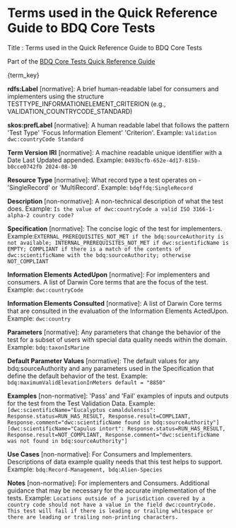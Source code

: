# Terms used in the Quick Reference Guide to BDQ Core Tests

Title
: Terms used in the Quick Reference Guide to BDQ Core Tests

Part of the [BDQ Core Tests Quick Reference Guide](index.md)

<!-- This is the list of descriptions of bdqcore terms included in the Quick Reference Guide. -->

<!-- Generated list, TODO: Doesn't include correct set of term definitions. -->

{term_key}

<!-- Original separately created list of term definitions TODO: Remove when generated list above is correct -->

**rdfs:Label** [normative]: A brief human-readable label for consumers and implementers using the structure TESTTYPE_INFORMATIONELEMENT_CRITERION (e.g., VALIDATION_COUNTRYCODE_STANDARD)

**skos:prefLabel** [normative]: A human readable label that follows the pattern 'Test Type' 'Focus Information Element' 'Criterion'. Example: ```Validation dwc:countryCode Standard```

**Term Version IRI** [normative]: A machine readable unique identifier with a Date Last Updated appended. Example: ```0493bcfb-652e-4d17-815b-b0cce0742fb 2024-08-30```

**Resource Type** [normative]: What record type a test operates on - 'SingleRecord' or 'MultiRecord'. Example: ```bdqffdq:SingleRecord```

**Description** [non-normative]: A non-technical description of what the test does. Example: ```Is the value of dwc:countryCode a valid ISO 3166-1-alpha-2 country code?```

**Specification** [normative]: The concise logic of the test for implementers. Example:```EXTERNAL_PREREQUISITES_NOT_MET if the bdq:sourceAuthority is not available; INTERNAL_PREREQUISITES_NOT_MET if dwc:scientificName is EMPTY; COMPLIANT if there is a match of the contents of dwc:scientificName with the bdq:sourceAuthority; otherwise NOT_COMPLIANT```

**Information Elements ActedUpon** [normative]: For implementers and consumers. A list of Darwin Core terms that are the focus of the test. Example: ```dwc:countryCode```

**Information Elements Consulted** [normative]: A list of Darwin Core terms that are consulted in the evaluation of the Information Elements ActedUpon. Example: ```dwc:country```

**Parameters** [normative]: Any parameters that change the behavior of the test for a subset of users with special data quality needs within the domain. Example: ```bdq:taxonIsMarine```

**Default Parameter Values** [normative]: The default values for any bdq:sourceAuthority and any parameters used in the Specification that define the default behavior of the test. Example: ```bdq:maximumValidElevationInMeters default = "8850"```

**Examples** [non-normative]: 'Pass' and 'Fail' examples of inputs and outputs for the test from the Test Validation Data. Example: ```[dwc:scientificName="Eucalyptus camaldulensis": Response.status=RUN_HAS_RESULT, Response.result=COMPLIANT, Response.comment="dwc:scientificName found in bdq:sourceAuthority"]
[dwc:scientificName="Capulus intort": Response.status=RUN_HAS_RESULT, Response.result=NOT_COMPLIANT, Response.comment="dwc:scientificName was not found in bdq:sourceAuthority"]```

**Use Cases** [non-normative]: For Consumers and Implementers. Descriptions of data example quality needs that this test helps to support. Example: ```bdq:Record-Management, bdq:Alien-Species```

**Notes** [non-normative]: For implementers and Consumers. Additional guidance that may be necessary for the accurate implementation of the tests. Example: ```Locations outside of a jurisdiction covered by a country code should not have a value in the field dwc:countryCode. This test will fail if there is leading or trailing whitespace or there are leading or trailing non-printing characters.```
